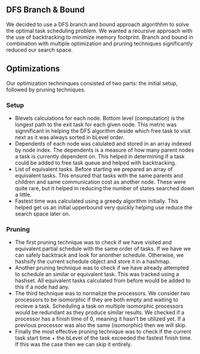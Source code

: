 ## DFS Branch & Bound

We decided to use a DFS branch and bound approach algorithhm to solve the optimal task scheduling problem. We wanted a recursive approach with the use of backtracking to minimize memory footprint. Branch and bound in combination with multiple optimization and pruning techniques significantly reduced our search space. 

## Optimizations

Our optimization techninques consisted of two parts: the initial setup, followed by pruning techniques.

### Setup
- Blevels calculations for each node. Bottom level (computation) is the longest path to the exit task for each given node. This metric was signnificant in helping the DFS algorithm deside which free task to visit next as it was always sorted in bLevel order.
- Dependents of each node was calulated and stored in an array indexed by node index. The dependents is a measure of how many parent nodes a task is currently dependent on. This helped in determining if a task could be added to free task queue and helped with backtracking.
- List of equivalent tasks. Before starting we prepared an array of equivalent tasks. This ensured that tasks with the same parents and children and same communication cost as another node. These were quite rare, but it helped in reducing the number of states searched down a little.
- Fastest time was calculated using a greedy algorithm initially. This helped get us an initial upperbound very quickly helping use reduce the search space later on.

### Pruning
- The first pruning technique was to check if we have visited and equivalent partial schedule with the same order of tasks. If we have we can safely backtrack and look for anonther schedule. Otherwise, we hashsify the current schedule object and store it in a hashmap. 
- Another pruning technique was to check if we have already attempted to schedule an similar or equivalent task. This was tracked using a hashset. All equivalent tasks calculated from before would be added to this if a node had any.
- The third technique was to normalize the processors. We consider two processors to be isomorphic if they are both empty and waiting to recieve a task. Scheduling a task on multiple isomorphic processors would be redundant as they produce similar results. We checked if a processor has a finish time of 0, meaning it hasn't be utilized yet. If a previous processor was also the same (isomorphic) then we will skip. 
- Finally the most effective pruning technique was to check if the current task start time + the bLevel of the task exceeded the fastest finish time. If this was the case then we can skip it entirely. 


